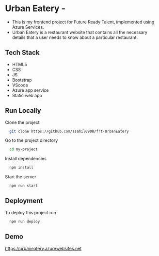 
# Urban Eatery - 


- This is my frontend project for Future Ready Talent, implemented using Azure Services.
- Urban Eatery is a restaurant website that contains all the necessary details that a user needs to know about a particular restaurant.




## Tech Stack

- HTML5 
- CSS
- JS 
- Bootstrap
- VScode
- Azure app service
- Static web app




## Run Locally

Clone the project

```bash
  git clone https://github.com/ssahil0908/frt-UrbanEatery
```

Go to the project directory

```bash
  cd my-project
```

Install dependencies

```bash
  npm install
```

Start the server

```bash
  npm run start
```


## Deployment

To deploy this project run

```bash
  npm run deploy
```


## Demo



https://urbaneatery.azurewebsites.net
